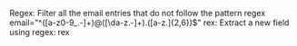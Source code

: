 Regex:
	Filter all the email entries that do not follow the pattern
	regex email="^([a-z0-9_\.-]+)@([\da-z\.-]+)\.([a-z\.]{2,6})$"
rex:
	Extract a new field using regex:
	rex

